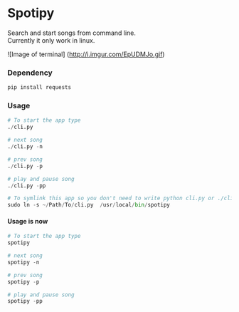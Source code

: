 Spotipy
=============

Search and start songs from command line.<br>
Currently it only work in linux.<br>

![Image of terminal]
(http://i.imgur.com/EpUDMJo.gif)

### Dependency
```bash
pip install requests
```

### Usage
```python
# To start the app type
./cli.py

# next song
./cli.py -n

# prev song
./cli.py -p

# play and pause song
./cli.py -pp
```

```python
# To symlink this app so you don't need to write python cli.py or ./cli.py do this:
sudo ln -s ~/Path/To/cli.py  /usr/local/bin/spotipy
```

#### Usage is now
```python
# To start the app type
spotipy

# next song
spotipy -n

# prev song
spotipy -p

# play and pause song
spotipy -pp

```
